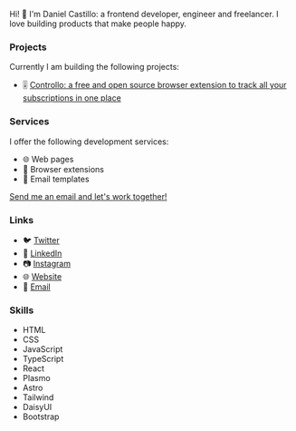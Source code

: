 Hi! 👋 I'm Daniel Castillo: a frontend developer, engineer and freelancer. I love building products that make people happy.

### Projects

Currently I am building the following projects:

- 🎚️ [Controllo: a free and open source browser extension to track all your subscriptions in one place](https://controllo.dlcastillop.com)

### Services

I offer the following development services:

- 🌐 Web pages
- 🧩 Browser extensions
- 📧 Email templates

[Send me an email and let's work together!](mailto:dlcastillo3015@gmail.com)

### Links

- 🐦 <a href="https://twitter.com/dlcastillop">Twitter</a>
- 💼 <a href="https://linkedin.com/in/dlcastillop">LinkedIn</a>
- 📷 <a href="https://instagram.com/dlcastillop">Instagram</a>
- 🌐 <a href="https://dlcastillop.com">Website</a>
- 📧 <a href="mailto:dlcastillo3015@gmail.com">Email</a>

### Skills

- HTML
- CSS
- JavaScript
- TypeScript
- React
- Plasmo
- Astro
- Tailwind
- DaisyUI
- Bootstrap
